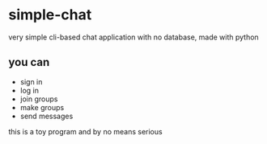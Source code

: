 # simple-chat
very simple cli-based chat application with no database, made with python
## you can
- sign in
- log in
- join groups
- make groups
- send messages

this is a toy program and by no means serious
